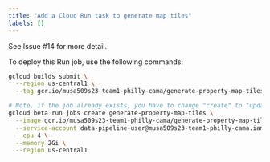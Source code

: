 ```yaml
---
title: "Add a Cloud Run task to generate map tiles"
labels: []
---
```


See Issue #14 for more detail.

To deploy this Run job, use the following commands:

```bash
gcloud builds submit \
  --region us-central1 \
  --tag gcr.io/musa509s23-team1-philly-cama/generate-property-map-tiles

# Note, if the job already exists, you have to change "create" to "update" below.
gcloud beta run jobs create generate-property-map-tiles \
  --image gcr.io/musa509s23-team1-philly-cama/generate-property-map-tiles \
  --service-account data-pipeline-user@musa509s23-team1-philly-cama.iam.gserviceaccount.com \
  --cpu 4 \
  --memory 2Gi \
  --region us-central1